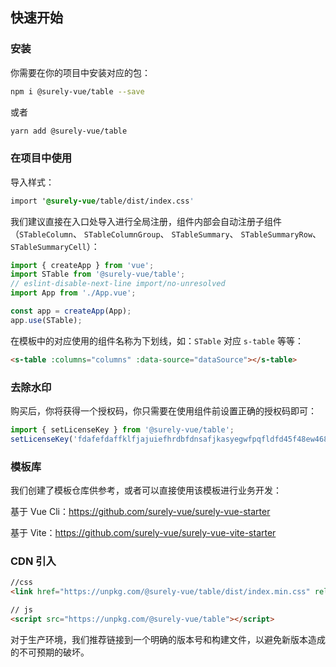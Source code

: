 ## 快速开始

### 安装

你需要在你的项目中安装对应的包：

```bash
npm i @surely-vue/table --save
```

或者

```bash
yarn add @surely-vue/table
```

### 在项目中使用

导入样式：

```css
import '@surely-vue/table/dist/index.css'
```

我们建议直接在入口处导入进行全局注册，组件内部会自动注册子组件（`STableColumn`、 `STableColumnGroup`、 `STableSummary`、 `STableSummaryRow`、 `STableSummaryCell`）：

```js
import { createApp } from 'vue';
import STable from '@surely-vue/table';
// eslint-disable-next-line import/no-unresolved
import App from './App.vue';

const app = createApp(App);
app.use(STable);
```

在模板中的对应使用的组件名称为下划线，如：`STable` 对应 `s-table` 等等：

```html
<s-table :columns="columns" :data-source="dataSource"></s-table>
```

### 去除水印

购买后，你将获得一个授权码，你只需要在使用组件前设置正确的授权码即可：

```js
import { setLicenseKey } from '@surely-vue/table';
setLicenseKey('fdafefdaffklfjajuiefhrdbfdnsafjkasyegwfpqfldfd45f48ew468fr5ds');
```

### 模板库

我们创建了模板仓库供参考，或者可以直接使用该模板进行业务开发：

基于 Vue Cli：https://github.com/surely-vue/surely-vue-starter

基于 Vite：https://github.com/surely-vue/surely-vue-vite-starter

### CDN 引入

```html
//css
<link href="https://unpkg.com/@surely-vue/table/dist/index.min.css" rel="stylesheet" />

// js
<script src="https://unpkg.com/@surely-vue/table"></script>
```

对于生产环境，我们推荐链接到一个明确的版本号和构建文件，以避免新版本造成的不可预期的破坏。

